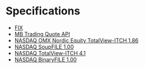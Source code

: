 Specifications
==============

  - [FIX](http://fixprotocol.org/)
  - [MB Trading Quote API](http://www.mbtrading.com/developersMain.aspx?page=api)
  - [NASDAQ OMX Nordic Equity TotalView-ITCH 1.86][ITCH 1.86]
  - [NASDAQ SoupFILE 1.00][SoupFILE 1.00]
  - [NASDAQ TotalView-ITCH 4.1][ITCH 4.1]
  - [NASDAQ BinaryFILE 1.00][BinaryFILE 1.00]

[ITCH 1.86]:       http://nordic.nasdaqomxtrader.com/digitalAssets/72/72740_nordic_equity_totalview-itch_1.86.pdf
[ITCH 4.1]:        http://www.nasdaqtrader.com/content/technicalsupport/specifications/dataproducts/tvitch-v4.pdf
[BinaryFILE 1.00]: http://www.nasdaqtrader.com/content/technicalsupport/specifications/dataproducts/binaryfile.pdf
[SoupFILE 1.00]:   http://www.nasdaqtrader.com/content/technicalSupport/specifications/dataproducts/soupfile100.pdf
